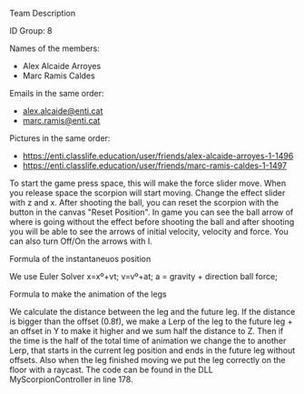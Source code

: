 Team Description

ID Group: 8

Names of the members: 
  - Alex Alcaide Arroyes 
  - Marc Ramis Caldes
  
Emails in the same order: 
  - alex.alcaide@enti.cat 
  - marc.ramis@enti.cat
  
Pictures in the same order: 
  - https://enti.classlife.education/user/friends/alex-alcaide-arroyes-1-1496 
  - https://enti.classlife.education/user/friends/marc-ramis-caldes-1-1497
  
To start the game press space, this will make the force slider move. When you release space the scorpion will start moving. Change the effect slider with z and x. After shooting the ball, you can reset the scorpion with the button in the canvas "Reset Position". In game you can see the ball arrow of where is going without the effect before shooting the ball and after shooting you will be able to see the arrows of initial velocity, velocity and force. You can also turn Off/On the arrows with I.


Formula of the instantaneuos position

We use Euler Solver 
x=xº+vt;
v=vº+at;
a = gravity + direction ball force;

Formula to make the animation of the legs

We calculate the distance between the leg and the future leg. If the distance is bigger than the offset (0.8f), we make a Lerp of the leg to the future leg + an offset in Y to make it higher and we sum half the distance to Z. Then if the time is the half of the total time of animation we change the to another Lerp, that starts in the current leg position and ends in the future leg without offsets. Also when the leg finished moving we put the leg correctly on the floor with a raycast.
The code can be found in the DLL MyScorpionController in line 178.

